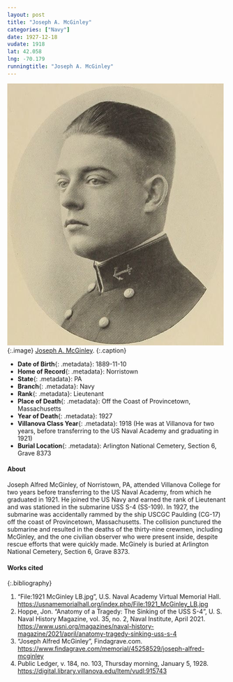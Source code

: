 ```yaml
---
layout: post
title: "Joseph A. McGinley"
categories: ["Navy"]
date: 1927-12-18
vudate: 1918
lat: 42.058
lng: -70.179
runningtitle: "Joseph A. McGinley"
---
```

![Joseph A. McGinley](images/McGinley.jpg)
   {:.image}
[Joseph A. McGinley](https://usnamemorialhall.org/index.php/File:1921_McGinley_LB.jpg).
  {:.caption}

* **Date of Birth**{: .metadata}: 1889-11-10
* **Home of Record**{: .metadata}: Norristown
* **State**{: .metadata}: PA
* **Branch**{: .metadata}: Navy
* **Rank**{: .metadata}: Lieutenant
* **Place of Death**{: .metadata}: Off the Coast of Provincetown, Massachusetts
* **Year of Death**{: .metadata}: 1927
* **Villanova Class Year**{: .metadata}: 1918 (He was at Villanova for two years, before transferring to the US Naval Academy and graduating in 1921)
* **Burial Location**{: .metadata}: Arlington National Cemetery, Section 6, Grave 8373


#### About

Joseph Alfred McGinley, of Norristown, PA, attended Villanova College for two years before transferring to the US Naval Academy, from which he graduated in 1921. He joined the US Navy and earned the rank of Lieutenant and was stationed in the submarine USS S-4 (SS-109). In 1927, the submarine was accidentally rammed by the ship USCGC Paulding (CG-17) off the coast of Provincetown, Massachusetts. The collision punctured the submarine and resulted in the deaths of the thirty-nine crewmen, including McGinley, and the one civilian observer who were present inside, despite rescue efforts that were quickly made. McGinely is buried at Arlington National Cemetery, Section 6, Grave 8373.


#### Works cited

{:.bibliography}
1. “File:1921 McGinley LB.jpg”, U.S. Naval Academy Virtual Memorial Hall. <https://usnamemorialhall.org/index.php/File:1921_McGinley_LB.jpg>
2. Hoppe, Jon. “Anatomy of a Tragedy: The Sinking of the USS S-4”, U. S. Naval History Magazine, vol. 35, no. 2, Naval Institute, April 2021. <https://www.usni.org/magazines/naval-history-magazine/2021/april/anatomy-tragedy-sinking-uss-s-4>
3. “Joseph Alfred McGinley”, Findagrave.com. <https://www.findagrave.com/memorial/45258529/joseph-alfred-mcginley>
4. Public Ledger, v. 184, no. 103, Thursday morning, January 5, 1928. <https://digital.library.villanova.edu/Item/vudl:915743>
